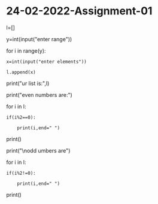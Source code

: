 # 24-02-2022-Assignment-01
l=[]

y=int(input("enter range"))

for i in range(y):

    x=int(input("enter elements"))

    l.append(x)

print("ur list is:",l)

print("even numbers are:")

for i in l:

    if(i%2==0):

        print(i,end=" ")

print()

print("\nodd  umbers are")

for i in l:

    if(i%2!=0):

        print(i,end=" ")

print()
